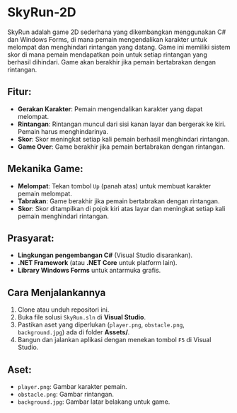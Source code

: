 # SkyRun-2D

SkyRun adalah game 2D sederhana yang dikembangkan menggunakan C# dan Windows Forms, di mana pemain mengendalikan karakter untuk melompat dan menghindari rintangan yang datang. Game ini memiliki sistem skor di mana pemain mendapatkan poin untuk setiap rintangan yang berhasil dihindari. Game akan berakhir jika pemain bertabrakan dengan rintangan.

## Fitur:
- **Gerakan Karakter**: Pemain mengendalikan karakter yang dapat melompat.
- **Rintangan**: Rintangan muncul dari sisi kanan layar dan bergerak ke kiri. Pemain harus menghindarinya.
- **Skor**: Skor meningkat setiap kali pemain berhasil menghindari rintangan.
- **Game Over**: Game berakhir jika pemain bertabrakan dengan rintangan.

## Mekanika Game:
- **Melompat**: Tekan tombol `Up` (panah atas) untuk membuat karakter pemain melompat.
- **Tabrakan**: Game berakhir jika pemain bertabrakan dengan rintangan.
- **Skor**: Skor ditampilkan di pojok kiri atas layar dan meningkat setiap kali pemain menghindari rintangan.

## Prasyarat:
- **Lingkungan pengembangan C#** (Visual Studio disarankan).
- **.NET Framework** (atau **.NET Core** untuk platform lain).
- **Library Windows Forms** untuk antarmuka grafis.

## Cara Menjalankannya
1. Clone atau unduh repositori ini.
2. Buka file solusi `SkyRun.sln` di **Visual Studio**.
3. Pastikan aset yang diperlukan (`player.png`, `obstacle.png`, `background.jpg`) ada di folder **Assets/**.
4. Bangun dan jalankan aplikasi dengan menekan tombol `F5` di Visual Studio.

## Aset:
- `player.png`: Gambar karakter pemain.
- `obstacle.png`: Gambar rintangan.
- `background.jpg`: Gambar latar belakang untuk game.

